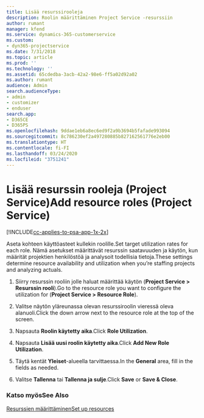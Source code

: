 ```yaml
---
title: Lisää resurssirooleja
description: Roolin määrittäminen Project Service -resurssiin
author: rumant
manager: kfend
ms.service: dynamics-365-customerservice
ms.custom:
- dyn365-projectservice
ms.date: 7/31/2018
ms.topic: article
ms.prod: ''
ms.technology: ''
ms.assetid: 65cdedba-3acb-42a2-98e6-ff5a02d92a02
ms.author: rumant
audience: Admin
search.audienceType:
- admin
- customizer
- enduser
search.app:
- D365CE
- D365PS
ms.openlocfilehash: 9ddae1eb6a8ec6ed9f2a9b3694b5fafade993094
ms.sourcegitcommit: 8c786230ef2a497280885b827162561776e2eb00
ms.translationtype: HT
ms.contentlocale: fi-FI
ms.lasthandoff: 03/24/2020
ms.locfileid: "3751241"
---
```

# <a name="add-resource-roles-project-service"></a><span data-ttu-id="d1be1-103">Lisää resurssin rooleja (Project Service)</span><span class="sxs-lookup"><span data-stu-id="d1be1-103">Add resource roles (Project Service)</span></span>

[!INCLUDE[cc-applies-to-psa-app-1x-2x](../includes/cc-applies-to-psa-app-1x-2x.md)]

<span data-ttu-id="d1be1-104">Aseta kohteen käyttöasteet kullekin roolille.</span><span class="sxs-lookup"><span data-stu-id="d1be1-104">Set target utilization rates for each role.</span></span> <span data-ttu-id="d1be1-105">Nämä asetukset määrittävät resurssin saatavuuden ja käytön, kun määrität projektien henkilöstöä ja analysoit todellisia tietoja.</span><span class="sxs-lookup"><span data-stu-id="d1be1-105">These settings determine resource availability and utilization when you’re staffing projects and analyzing actuals.</span></span>  
  
1.  <span data-ttu-id="d1be1-106">Siirry resurssin rooliin jolle haluat määrittää käytön (**Project Service > Resurssin rooli**).</span><span class="sxs-lookup"><span data-stu-id="d1be1-106">Go to the resource role you want to configure the utilization for (**Project Service > Resource Role**).</span></span>  
  
2.  <span data-ttu-id="d1be1-107">Valitse näytön yläreunassa olevan resurssiroolin vieressä oleva alanuoli.</span><span class="sxs-lookup"><span data-stu-id="d1be1-107">Click the down arrow next to the resource role at the top of the screen.</span></span>  
  
3.  <span data-ttu-id="d1be1-108">Napsauta **Roolin käytetty aika**.</span><span class="sxs-lookup"><span data-stu-id="d1be1-108">Click **Role Utilization**.</span></span>  
  
4.  <span data-ttu-id="d1be1-109">Napsauta **Lisää uusi roolin käytetty aika**.</span><span class="sxs-lookup"><span data-stu-id="d1be1-109">Click **Add New Role Utilization**.</span></span>  
  
5.  <span data-ttu-id="d1be1-110">Täytä kentät **Yleiset**-alueella tarvittaessa.</span><span class="sxs-lookup"><span data-stu-id="d1be1-110">In the **General** area, fill in the fields as needed.</span></span>  
  
6.  <span data-ttu-id="d1be1-111">Valitse **Tallenna** tai **Tallenna ja sulje**.</span><span class="sxs-lookup"><span data-stu-id="d1be1-111">Click **Save** or **Save & Close**.</span></span>  
  
### <a name="see-also"></a><span data-ttu-id="d1be1-112">Katso myös</span><span class="sxs-lookup"><span data-stu-id="d1be1-112">See Also</span></span>  
 [<span data-ttu-id="d1be1-113">Resurssien määrittäminen</span><span class="sxs-lookup"><span data-stu-id="d1be1-113">Set up resources</span></span>](../project-service/set-up-resources.md)
